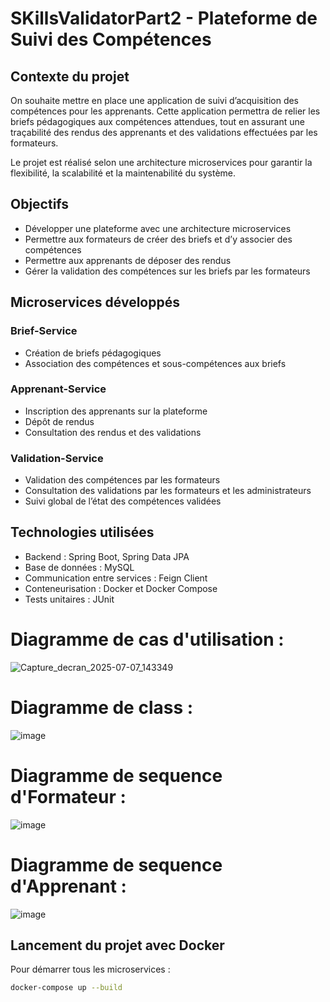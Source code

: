 # SKillsValidatorPart2 - Plateforme de Suivi des Compétences

## Contexte du projet

On souhaite mettre en place une application de suivi d’acquisition des compétences pour les apprenants. Cette application permettra de relier les briefs pédagogiques aux compétences attendues, tout en assurant une traçabilité des rendus des apprenants et des validations effectuées par les formateurs.

Le projet est réalisé selon une architecture microservices pour garantir la flexibilité, la scalabilité et la maintenabilité du système.

## Objectifs

- Développer une plateforme avec une architecture microservices
- Permettre aux formateurs de créer des briefs et d’y associer des compétences
- Permettre aux apprenants de déposer des rendus
- Gérer la validation des compétences sur les briefs par les formateurs

## Microservices développés

### Brief-Service
- Création de briefs pédagogiques
- Association des compétences et sous-compétences aux briefs

### Apprenant-Service
- Inscription des apprenants sur la plateforme
- Dépôt de rendus
- Consultation des rendus et des validations

### Validation-Service
- Validation des compétences par les formateurs
- Consultation des validations par les formateurs et les administrateurs
- Suivi global de l’état des compétences validées

## Technologies utilisées

- Backend : Spring Boot, Spring Data JPA
- Base de données : MySQL 
- Communication entre services : Feign Client 
- Conteneurisation : Docker et Docker Compose
- Tests unitaires : JUnit


# Diagramme de cas d'utilisation :

![Capture_decran_2025-07-07_143349](https://github.com/user-attachments/assets/12e76859-5777-4605-bf76-cf8716513ce2)

# Diagramme de class :

![image](https://github.com/user-attachments/assets/ae2ae335-304f-4cf6-89d7-29c1df62851f)

# Diagramme de sequence d'Formateur :

![image](https://github.com/user-attachments/assets/6154b5f7-57ba-4b05-b316-ac5512f8b7f2)


# Diagramme de sequence d'Apprenant :

![image](https://github.com/user-attachments/assets/a3008a87-9bcf-45a7-8b12-5bbcfa01d451)

## Lancement du projet avec Docker

Pour démarrer tous les microservices :

```bash
docker-compose up --build


